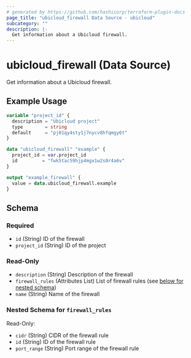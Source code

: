 ```yaml
---
# generated by https://github.com/hashicorp/terraform-plugin-docs
page_title: "ubicloud_firewall Data Source - ubicloud"
subcategory: ""
description: |-
  Get information about a Ubicloud firewall.
---
```


# ubicloud_firewall (Data Source)

Get information about a Ubicloud firewall.

## Example Usage

```terraform
variable "project_id" {
  description = "Ubicloud project"
  type        = string
  default     = "pj01qy4sty1j7nycv8hfqmgy6t"
}

data "ubicloud_firewall" "example" {
  project_id = var.project_id
  id         = "fwk5tac59hjp4mgx1w2s0r4a6v"
}

output "example_firewall" {
  value = data.ubicloud_firewall.example
}
```

<!-- schema generated by tfplugindocs -->
## Schema

### Required

- `id` (String) ID of the firewall
- `project_id` (String) ID of the project

### Read-Only

- `description` (String) Description of the firewall
- `firewall_rules` (Attributes List) List of firewall rules (see [below for nested schema](#nestedatt--firewall_rules))
- `name` (String) Name of the firewall

<a id="nestedatt--firewall_rules"></a>
### Nested Schema for `firewall_rules`

Read-Only:

- `cidr` (String) CIDR of the firewall rule
- `id` (String) ID of the firewall rule
- `port_range` (String) Port range of the firewall rule
